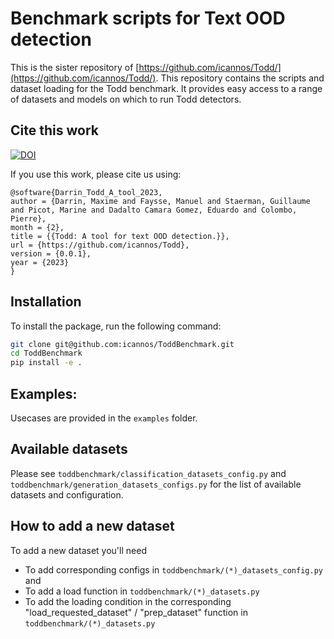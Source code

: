 
# Benchmark scripts for Text OOD detection 

This is the sister repository of [https://github.com/icannos/Todd/](https://github.com/icannos/Todd/). 
This repository contains the scripts and dataset loading for the Todd benchmark. It provides easy access to a range
of datasets and models on which to run Todd detectors.

## Cite this work

[![DOI](https://zenodo.org/badge/560093708.svg)](https://zenodo.org/badge/latestdoi/560093708)

If you use this work, please cite us using:

```
@software{Darrin_Todd_A_tool_2023,
author = {Darrin, Maxime and Faysse, Manuel and Staerman, Guillaume and Picot, Marine and Dadalto Camara Gomez, Eduardo and Colombo, Pierre},
month = {2},
title = {{Todd: A tool for text OOD detection.}},
url = {https://github.com/icannos/Todd},
version = {0.0.1},
year = {2023}
}
```

## Installation

To install the package, run the following command:

```bash
git clone git@github.com:icannos/ToddBenchmark.git
cd ToddBenchmark
pip install -e .
```

## Examples:

Usecases are provided in the `examples` folder.

## Available datasets

Please see `toddbenchmark/classification_datasets_config.py` and
`toddbenchmark/generation_datasets_configs.py` for the list of available datasets and configuration.

## How to add a new dataset

To add a new dataset you'll need 
- To add corresponding configs in `toddbenchmark/(*)_datasets_config.py` and
- To add a load function in `toddbenchmark/(*)_datasets.py`
- To add the loading condition in the corresponding "load_requested_dataset" / "prep_dataset" function in `toddbenchmark/(*)_datasets.py`
